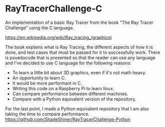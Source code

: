 # RayTracerChallenge-C
An implementation of a basic Ray Tracer from the book "The Ray Tracer Challenge" using the C language.

https://en.wikipedia.org/wiki/Ray_tracing_(graphics)

The book explains what is Ray Tracing, the different aspects of how it is done, and test cases that must be passed for it to successfully work.
There is psuedocode that is presented so that the reader can use any language and I've decided to use C language for the following reasons:
  * To learn a little bit about 3D graphics, even if it's not math heavy.
  * An opportunity to learn C.
  * It would be more performant in C.
  * Writing this code on a Raspberry Pi to learn linux.
  * Can compare performance between different machines.
  * Compare with a Python equivalent version of the repository.

For the last point, I made a Python equivalent repository that I am also taking the time to compare performance.
https://github.com/ShadeShiner/RayTracerChallenge-Python
